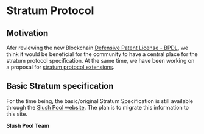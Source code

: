# Stratum Protocol

## Motivation

Afer reviewing the new Blockchain [Defensive Patent License - BPDL](https://www.asicboost.com/single-post/2018/03/01/offering-announcement-blockchain-defensive-patent-license/), we think it would be beneficial for the community to have a central place for the stratum protocol specification. At the same time, we have been working on a proposal for [stratum protocol extensions](https://github.com/slushpool/stratumprotocol/blob/master/stratum-extensions.mediawiki).

## Basic Stratum specification

For the time being, the basic/original Stratum Specification is still available through the [Slush Pool website](https://slushpool.com/help/manual/stratum-protocol). 
The plan is to migrate this information to this site.

**Slush Pool Team**
